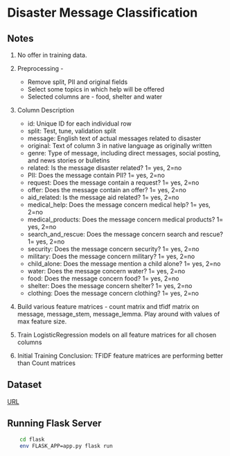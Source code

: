 # Disaster Message Classification

## Notes

1. No offer in training data.
2. Preprocessing -
    - Remove split, PII and original fields
    - Select some topics in which help will be offered
    - Selected columns are - food, shelter and water

3. Column Description
    - id: Unique ID for each individual row
    - split: Test, tune, validation split
    - message: English text of actual messages related to disaster
    - original: Text of column 3 in native language as originally written
    - genre: Type of message, including direct messages, social posting, and news stories or bulletins
    - related: Is the message disaster related? 1= yes, 2=no
    - PII: Does the message contain PII? 1= yes, 2=no
    - request: Does the message contain a request? 1= yes, 2=no
    - offer: Does the message contain an offer? 1= yes, 2=no
    - aid_related: Is the message aid related? 1= yes, 2=no
    - medical_help: Does the message concern medical help? 1= yes, 2=no
    - medical_products: Does the message concern medical products? 1= yes, 2=no
    - search_and_rescue: Does the message concern search and rescue? 1= yes, 2=no
    - security: Does the message concern security? 1= yes, 2=no
    - military: Does the message concern military? 1= yes, 2=no
    - child_alone: Does the message mention a child alone? 1= yes, 2=no
    - water: Does the message concern water? 1= yes, 2=no
    - food: Does the message concern food? 1= yes, 2=no
    - shelter: Does the message concern shelter? 1= yes, 2=no
    - clothing: Does the message concern clothing? 1= yes, 2=no

4. Build various feature matrices - count matrix and tfidf matrix on message, message_stem, message_lemma. Play around with values of max feature size.
5. Train LogisticRegression models on all feature matrices for all chosen columns
6. Initial Training Conclusion: TFIDF feature matrices are performing better than Count matrices

## Dataset

[URL](https://appen.com/datasets/combined-disaster-response-data/)

## Running Flask Server

```bash
    cd flask
    env FLASK_APP=app.py flask run
```

